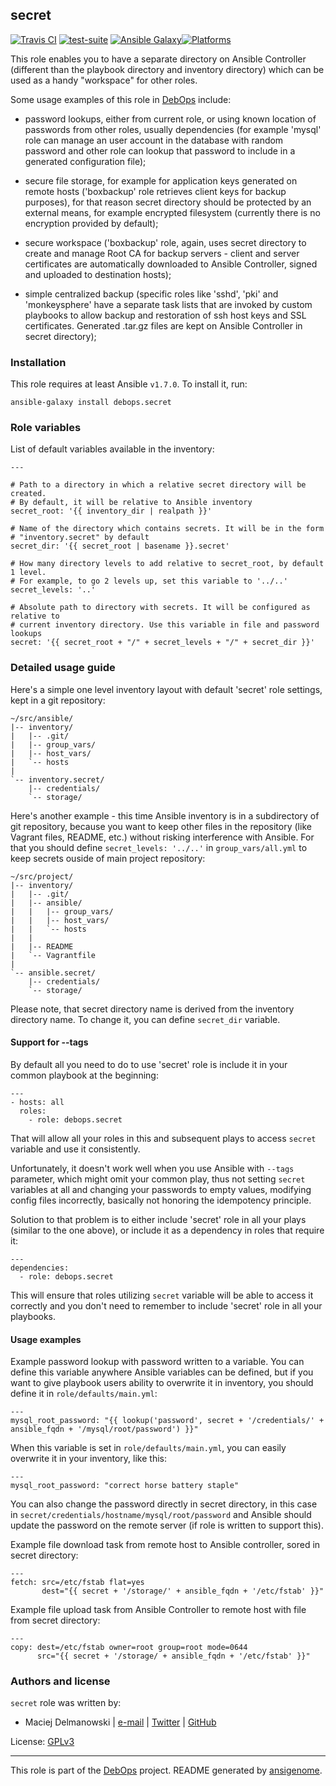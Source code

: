 ## secret

[![Travis CI](https://secure.travis-ci.org/debops/ansible-secret.png)](http://travis-ci.org/debops/ansible-secret) [![test-suite](http://img.shields.io/badge/test--suite-ansible--secret-blue.svg)](https://github.com/debops/test-suite/tree/master/ansible-secret/) [![Ansible Galaxy](http://img.shields.io/badge/galaxy-debops.secret-660198.svg)](https://galaxy.ansible.com/list#/roles/1598)[![Platforms](http://img.shields.io/badge/platforms-debian%20|%20ubuntu-lightgrey.svg)](#)

This role enables you to have a separate directory on Ansible Controller
(different than the playbook directory and inventory directory) which can be
used as a handy "workspace" for other roles.

Some usage examples of this role in [DebOps](http://debops.org/)
include:

- password lookups, either from current role, or using known location of
  passwords from other roles, usually dependencies (for example 'mysql' role
  can manage an user account in the database with random password and other
  role can lookup that password to include in a generated configuration file);

- secure file storage, for example for application keys generated on remote
  hosts ('boxbackup' role retrieves client keys for backup purposes), for
  that reason secret directory should be protected by an external means, for
  example encrypted filesystem (currently there is no encryption provided by
  default);

- secure workspace ('boxbackup' role, again, uses secret directory to create
  and manage Root CA for backup servers - client and server certificates are
  automatically downloaded to Ansible Controller, signed and uploaded to
  destination hosts);

- simple centralized backup (specific roles like 'sshd', 'pki' and
  'monkeysphere' have a separate task lists that are invoked by custom
  playbooks to allow backup and restoration of ssh host keys and SSL
  certificates. Generated .tar.gz files are kept on Ansible Controller in
  secret directory);


### Installation

This role requires at least Ansible `v1.7.0`. To install it, run:

    ansible-galaxy install debops.secret






### Role variables

List of default variables available in the inventory:

    ---
    
    # Path to a directory in which a relative secret directory will be created.
    # By default, it will be relative to Ansible inventory
    secret_root: '{{ inventory_dir | realpath }}'
    
    # Name of the directory which contains secrets. It will be in the form
    # "inventory.secret" by default
    secret_dir: '{{ secret_root | basename }}.secret'
    
    # How many directory levels to add relative to secret_root, by default 1 level.
    # For example, to go 2 levels up, set this variable to '../..'
    secret_levels: '..'
    
    # Absolute path to directory with secrets. It will be configured as relative to
    # current inventory directory. Use this variable in file and password lookups
    secret: '{{ secret_root + "/" + secret_levels + "/" + secret_dir }}'




### Detailed usage guide

Here's a simple one level inventory layout with default 'secret' role settings,
kept in a git repository:

    ~/src/ansible/
    |-- inventory/
    |   |-- .git/
    |   |-- group_vars/
    |   |-- host_vars/
    |   `-- hosts
    |
    `-- inventory.secret/
        |-- credentials/
        `-- storage/

Here's another example - this time Ansible inventory is in a subdirectory of
git repository, because you want to keep other files in the repository (like
Vagrant files, README, etc.) without risking interference with Ansible. For that
you should define `secret_levels: '../..'` in `group_vars/all.yml` to keep
secrets ouside of main project repository:

    ~/src/project/
    |-- inventory/
    |   |-- .git/
    |   |-- ansible/
    |   |   |-- group_vars/
    |   |   |-- host_vars/
    |   |   `-- hosts
    |   |
    |   |-- README
    |   `-- Vagrantfile
    |
    `-- ansible.secret/
        |-- credentials/
        `-- storage/

Please note, that secret directory name is derived from the inventory directory
name. To change it, you can define `secret_dir` variable.

#### Support for --tags

By default all you need to do to use 'secret' role is include it in your common
playbook at the beginning:

    ---
    - hosts: all
      roles:
        - role: debops.secret

That will allow all your roles in this and subsequent plays to access `secret`
variable and use it consistently.

Unfortunately, it doesn't work well when you use Ansible with `--tags`
parameter, which might omit your common play, thus not setting `secret`
variables at all and changing your passwords to empty values, modifying config
files incorrectly, basically not honoring the idempotency principle.

Solution to that problem is to either include 'secret' role in all your plays
(similar to the one above), or include it as a dependency in roles that require
it:

    ---
    dependencies:
      - role: debops.secret

This will ensure that roles utilizing `secret` variable will be able to access
it correctly and you don't need to remember to include 'secret' role in all
your playbooks.


#### Usage examples

Example password lookup with password written to a variable. You can define
this variable anywhere Ansible variables can be defined, but if you want to
give playbook users ability to overwrite it in inventory, you should define it
in `role/defaults/main.yml`:

    ---
    mysql_root_password: "{{ lookup('password', secret + '/credentials/' + ansible_fqdn + '/mysql/root/password') }}"

When this variable is set in `role/defaults/main.yml`, you can easily overwrite
it in your inventory, like this:

    ---
    mysql_root_password: "correct horse battery staple"

You can also change the password directly in secret directory, in this case in
`secret/credentials/hostname/mysql/root/password` and Ansible should update the
password on the remote server (if role is written to support this).

Example file download task from remote host to Ansible controller, sored in
secret directory:

    ---
    fetch: src=/etc/fstab flat=yes
           dest="{{ secret + '/storage/' + ansible_fqdn + '/etc/fstab' }}"

Example file upload task from Ansible Controller to remote host with file from
secret directory:

    ---
    copy: dest=/etc/fstab owner=root group=root mode=0644
          src="{{ secret + '/storage/ + ansible_fqdn + '/etc/fstab' }}"

### Authors and license

`secret` role was written by:

- Maciej Delmanowski | [e-mail](mailto:drybjed@gmail.com) | [Twitter](https://twitter.com/drybjed) | [GitHub](https://github.com/drybjed)

License: [GPLv3](https://tldrlegal.com/license/gnu-general-public-license-v3-(gpl-3))

***

This role is part of the [DebOps](http://debops.org/) project. README generated by [ansigenome](https://github.com/nickjj/ansigenome/).
